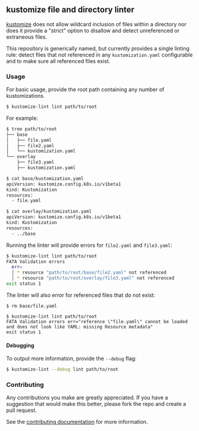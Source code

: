 ## kustomize file and directory linter

[kustomize](https://github.com/kubernetes-sigs/kustomize) does not allow wildcard inclusion of files within a directory nor does it provide a "strict" option to disallow and detect unreferenced or extraneous files.

This repository is generically named, but currently provides a single linting rule: detect files that not referenced in any `kustomization.yaml` configurable and to make sure all referenced files exist.

### Usage

For basic usage, provide the root path containing any number of kustomizations.

```sh
$ kustomize-lint lint path/to/root
```

For example:
```sh
$ tree path/to/root
├── base
│   ├── file.yaml
│   ├── file2.yaml
│   └── kustomization.yaml
└── overlay
    ├── file3.yaml
    ├── kustomization.yaml

$ cat base/kustomization.yaml
apiVersion: kustomize.config.k8s.io/v1beta1
kind: Kustomization
resources:
  - file.yaml

$ cat overlay/kustomization.yaml
apiVersion: kustomize.config.k8s.io/v1beta1
kind: Kustomization
resources:
  - ../base
```

Running the linter will provide errors for `file2.yaml` and `file3.yaml`:
```sh
$ kustomize-lint lint path/to/root 
FATA Validation errors
  err=
  │ * resource "path/to/root/base/file2.yaml" not referenced
  │ * resource "path/to/root/overlay/file3.yaml" not referenced
exit status 1
```

The linter will also error for referenced files that do not exist:
```
$ rm base/file.yaml

$ kustomize-lint lint path/to/root
FATA Validation errors err="reference \"file.yaml\" cannot be loaded and does not look like YAML: missing Resource metadata"
exit status 1
```

#### Debugging

To output more information, provide the `--debug` flag:
```sh
$ kustomize-lint --debug lint path/to/root
```

### Contributing

Any contributions you make are greatly appreciated. If you have a suggestion that would make this better, please fork the repo and create a pull request.

See the [contributing documentation](./CONTRIBUTING.md) for more information.
